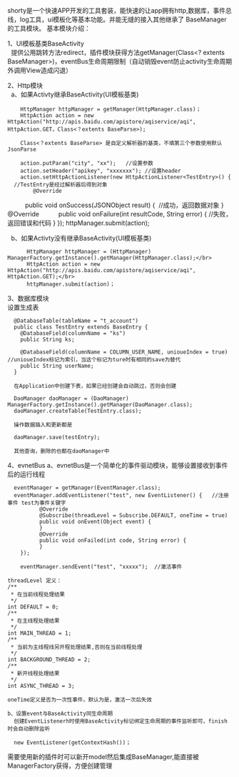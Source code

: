   shorty是一个快速APP开发的工具套装，能快速的让app拥有http,数据库，事件总线，log工具，ui模板化等基本功能。并能无缝的接入其他继承了 BaseManager 的工具模块。
  基本模块介绍：

  1、UI模板基类BaseActivity</br>
    提供公用跳转方法redirect，插件模块获得方法getManager(Class<? extents BaseManager>)，eventBus生命周期限制（自动销毁event防止activity生命周期外调用View造成闪退）
    
  2、Http模块</br>
    a、如果Activty继承BaseActivity(UI模板基类)
        
        HttpManager httpManager = getManager(HttpManager.class)；
        HttpAction action = new HttpAction("http://apis.baidu.com/apistore/aqiservice/aqi", HttpAction.GET，Class<？extents BaseParse>);
        
        Class<？extents BaseParse> 是自定义解析器的基类，不填第三个参数使用默认JsonParse
        
        action.putParam("city", "xx");   //设置参数
        action.setHeader("apikey", "xxxxxxx"); //设置header
        action.setHttpActionListener(new HttpActionListener<TestEntry>() {   //TestEntry是经过解析器后得到对象
            @Override
            public void onSuccess(JSONObject result) {  //成功，返回数据对象
            }                      
            @Override
            public void onFailure(int resultCode, String error) { //失败，返回错误和代码
            }
        });
        httpManager.submit(action);

    b、如果Activty没有继承BaseActivity(UI模板基类)</br>

          HttpManager httpManager = (HttpManager) ManagerFactory.getInstance().getManager(HttpManager.class);</br>
          HttpAction action = new HttpAction("http://apis.baidu.com/apistore/aqiservice/aqi", HttpAction.GET);</br>
          httpManager.submit(action)；

  3、数据库模块</br>
     设置生成表

      @DatabaseTable(tableName = "t_account")
      public class TestEntry extends BaseEntry {
        @DatabaseField(columnName = "ks")
        public String ks;
   
        @DatabaseField(columnName = COLUMN_USER_NAME, unioueIndex = true)  //unioueIndex标记为索引，当这个标记为ture时有相同的save为替代
        public String userName;
      }
      
      在Application中创建下表，如果已经创建会自动跳过，否则会创建

      DaoManager daoManager = (DaoManager) ManagerFactory.getInstance().getManager(DaoManager.class);
      daoManager.createTable(TestEntry.class);

      操作数据插入和更新都是
      
      daoManager.save(testEntry);
    
      其他查询，删除的也都在daoManager中

  4、evnetBus
    a、evnetBus是一个简单化的事件驱动模块，能够设置接收到事件后的运行线程

      eventManager = getManager(EventManager.class);
      eventManager.addEventListener("test", new EventListener() {   //注册事件 test为事件关键字  
              @Override
              @Subscribe(threadLevel = Subscribe.DEFAULT, oneTime = true)
              public void onEvent(Object event) {
              }
              @Override
              public void onFailed(int code, String error) {
              }
        });

        eventManager.sendEvent("test", "xxxxx");  //激活事件
        
    threadLevel 定义：
    /**
     * 在当前线程处理结果
     */
    int DEFAULT = 0;
    /**
     * 在主线程处理结果
     */
    int MAIN_THREAD = 1;
    /**
     * 当前为主线程线另开程处理结果,否则在当前线程处理
     */
    int BACKGROUND_THREAD = 2;
    /**
     * 新开线程处理结果
     */
    int ASYNC_THREAD = 3;

    oneTime定义是否为一次性事件，默认为是，激活一次后失效

    b、设置event与BaseActivity同生命周期
      创建EventListenerh时使用BaseActivity标记绑定生命周期的事件监听即可，finish时会自动删除监听

      new EventListener(getContextHash())；
   

  需要使用新的插件时可以新开model然后集成BaseManager,能直接被ManagerFactory获得，方便创建管理
